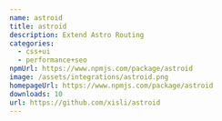 ```yaml
---
name: astroid
title: astroid
description: Extend Astro Routing
categories:
  - css+ui
  - performance+seo
npmUrl: https://www.npmjs.com/package/astroid
image: /assets/integrations/astroid.png
homepageUrl: https://www.npmjs.com/package/astroid
downloads: 10
url: https://github.com/xisli/astroid
---
```

